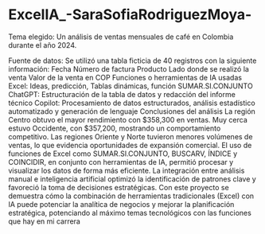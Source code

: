 # ExcelIA_-SaraSofiaRodriguezMoya-
Tema elegido: Un análisis de ventas mensuales de café en Colombia durante el año 2024.

Fuente de datos:
Se utilizó una tabla ficticia de 40 registros con la siguiente información:
Fecha
Número de factura
Producto
Lado donde se realizó la venta
Valor de la venta en COP
Funciones o herramientas de IA usadas
Excel: Ideas, predicción, Tablas dinámicas, función SUMAR.SI.CONJUNTO
ChatGPT: Estructuración de la tabla de datos y redacción del informe técnico
Copilot: Procesamiento de datos estructurados, análisis estadístico automatizado y generación de lenguaje
Conclusiones del análisis
La región Centro obtuvo el mayor rendimiento con $358,300 en ventas.
Muy cerca estuvo Occidente, con $357,200, mostrando un comportamiento competitivo.
Las regiones Oriente y Norte tuvieron menores volúmenes de ventas, lo que evidencia oportunidades de expansión comercial.
El uso de funciones de Excel como SUMAR.SI.CONJUNTO, BUSCARV, ÍNDICE y COINCIDIR, en conjunto con herramientas de IA, permitió procesar y visualizar los datos de forma más eficiente.
La integración entre análisis manual e inteligencia artificial optimizó la identificación de patrones clave y favoreció la toma de decisiones estratégicas.
Con este proyecto se demuestra cómo la combinación de herramientas tradicionales (Excel) con IA puede potenciar la analítica de negocios y mejorar la planificación estratégica, potenciando al máximo temas tecnológicos con las funciones que hay en mi carrera
